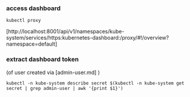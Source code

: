 ### access dashboard

```
kubectl proxy
```

[http://localhost:8001/api/v1/namespaces/kube-system/services/https:kubernetes-dashboard:/proxy/#!/overview?namespace=default]

### extract dashboard token

(of user created via [admin-user.md] )

```
kubectl -n kube-system describe secret $(kubectl -n kube-system get secret | grep admin-user | awk '{print $1}')
```
